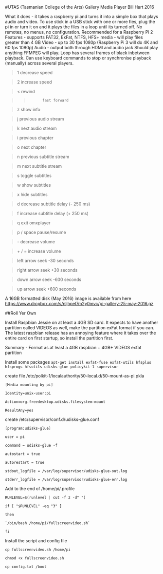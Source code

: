 #UTAS (Tasmanian College of the Arts) Gallery Media Player
Bill Hart 2016

What it does - it takes a raspberry pi and turns it into a simple box that plays audio and video.
To use stick in a USB stick with one or more fies, plug the pi in or turn it on and it plays the files in a loop until its turned off.
No remotes, no menus, no configuration.  Recommended for a Raspberry Pi 2
Features - supports FAT32, ExFat, NTFS, HFS+ media - will play files greater than 4 GB
Video - up to 30 fps 1080p (Raspberry Pi 3 will do 4K and 60 fps 1080p)
Audio - output both through HDMI and audio jack
Should play anything FFMPEG will play.
Loop has several frames of black inbetween playback.
Can use keyboard commands to stop or synchronise playback (manually) across several players.
>1           decrease speed

>2           increase speed

><           rewind

>>           fast forward

>z           show info

>j           previous audio stream

>k           next audio stream

>i           previous chapter

>o           next chapter

>n           previous subtitle stream

>m           next subtitle stream

>s           toggle subtitles

>w           show subtitles

>x           hide subtitles

>d           decrease subtitle delay (- 250 ms)

>f           increase subtitle delay (+ 250 ms)

>q           exit omxplayer

>p / space   pause/resume

>\-           decrease volume

>\+ / =       increase volume

>left arrow  seek -30 seconds

>right arrow seek +30 seconds

>down arrow  seek -600 seconds

>up arrow    seek +600 seconds


A 16GB formatted disk (May 2016) image is available from here
https://www.dropbox.com/s/nljhpel7m2y0mvc/pi-gallery-25-may-2016.gz


##Roll Yer Own

Install Raspbian Jessie on at least a 4GB SD card.  It expects to have another partition called VIDEOS as well, make the partition exFat format if you can.  The latest raspbian release has an annoying feature where it takes over the entire card on first startup, so install the partition first.

Summary - Format as at least a 4GB raspbian + 4GB+ VIDEOS exfat partition

Install some packages
`apt-get install exfat-fuse exfat-utils hfsplus hfsprogs hfsutils udisks-glue policykit-1 supervisor`


create file /etc/polkit-1/localauthority/50-local.d/50-mount-as-pi.pkla

`[Media mounting by pi]`

`Identity=unix-user:pi`

`Action=org.freedesktop.udisks.filesystem-mount`

`ResultAny=yes`


create /etc/supervisor/conf.d/udisks-glue.conf

`[program:udisks-glue]`

`user = pi`

`command = udisks-glue -f`

`autostart = true`

`autorestart = true`

`stdout_logfile = /var/log/supervisor/udisks-glue-out.log`

`stderr_logfile = /var/log/supervisor/udisks-glue-err.log`


Add to the end of /home/pi/.profile

`RUNLEVEL=$(runlevel | cut -f 2 -d" ")`

`if [ "$RUNLEVEL" -eq "3" ]`

`then`

    `/bin/bash /home/pi/fullscreenvideo.sh`
    
`fi`


Install the script and config file

`cp fullscreenvideo.sh /home/pi`

`chmod +x fullscreenvideo.sh`

`cp config.txt /boot`


